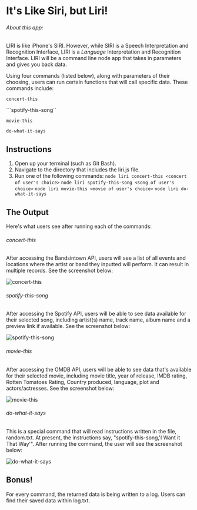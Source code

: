 # It's Like Siri, but Liri!

###### About this app:

LIRI is like iPhone's SIRI. However, while SIRI is a Speech Interpretation and Recognition Interface, LIRI is a _Language_ Interpretation and Recognition Interface. LIRI will be a command line node app that takes in parameters and gives you back data.

Using four commands (listed below), along with parameters of their choosing, users can run certain functions that will call specific data. These commands include:

```concert-this```

```spotify-this-song``

```movie-this```

```do-what-it-says```

## Instructions

1. Open up your terminal (such as Git Bash).
2. Navigate to the directory that includes the liri.js file.
3. Run one of the following commands:
    ```node liri concert-this <concert of user's choice>```
    ```node liri spotify-this-song <song of user's choice>```
    ```node liri movie-this <movie of user's choice>```
    ```node liri do-what-it-says```

## The Output

Here's what users see after running each of the commands:

###### concert-this

After accessing the Bandsintown API, users will see a list of all events and locations where the artist or band they inputted will perform. It can result in multiple records. See the screenshot below:

![concert-this](assets/images/concert-this.png)

###### spotify-this-song

After accessing the Spotify API, users will be able to see data available for their selected song, including artist(s) name, track name, album name and a preview link if available. See the screenshot below:

![spotify-this-song](assets/images/spotify-this-song.png)

###### movie-this

After accessing the OMDB API, users will be able to see data that's available for their selected movie, including movie title, year of release, IMDB rating, Rotten Tomatoes Rating, Country produced, language, plot and actors/actresses. See the screenshot below:

![movie-this](assets/images/movie-this.png)

###### do-what-it-says

This is a special command that will read instructions written in the file, random.txt. At present, the instructions say, "spotify-this-song,'I Want it That Way'". After running the command, the user will see the screenshot below:

![do-what-it-says](assets/images/do-what-it-says.png)

## Bonus!

For every command, the returned data is being written to a log. Users can find their saved data within log.txt.
